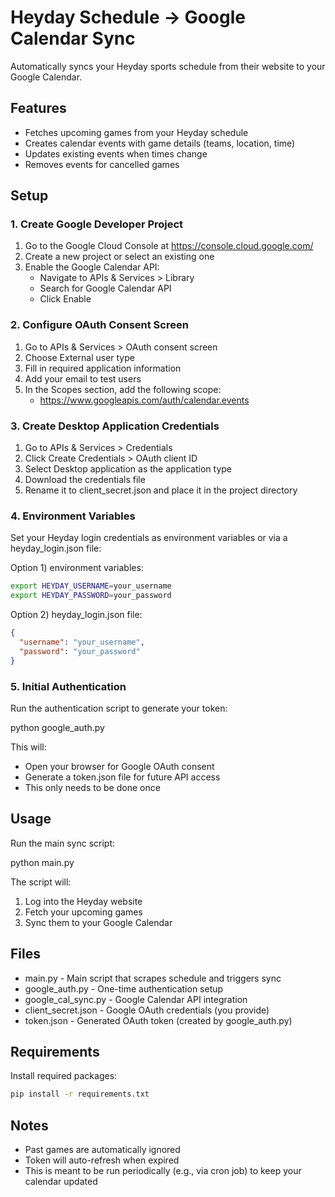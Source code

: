# Heyday Schedule -> Google Calendar Sync

Automatically syncs your Heyday sports schedule from their website to your Google Calendar.

## Features

- Fetches upcoming games from your Heyday schedule
- Creates calendar events with game details (teams, location, time)
- Updates existing events when times change
- Removes events for cancelled games

## Setup

### 1. Create Google Developer Project

1. Go to the Google Cloud Console at https://console.cloud.google.com/
2. Create a new project or select an existing one
3. Enable the Google Calendar API:
   - Navigate to APIs & Services > Library
   - Search for Google Calendar API
   - Click Enable

### 2. Configure OAuth Consent Screen

1. Go to APIs & Services > OAuth consent screen
2. Choose External user type
3. Fill in required application information
4. Add your email to test users
5. In the Scopes section, add the following scope:
   - https://www.googleapis.com/auth/calendar.events

### 3. Create Desktop Application Credentials

1. Go to APIs & Services > Credentials
2. Click Create Credentials > OAuth client ID
3. Select Desktop application as the application type
4. Download the credentials file
5. Rename it to client_secret.json and place it in the project directory

### 4. Environment Variables

Set your Heyday login credentials as environment variables or via a heyday_login.json file:

Option 1) environment variables:
```bash
export HEYDAY_USERNAME=your_username
export HEYDAY_PASSWORD=your_password
```

Option 2) heyday_login.json file:
```json
{
  "username": "your_username",
  "password": "your_password"
}
```

### 5. Initial Authentication

Run the authentication script to generate your token:

python google_auth.py

This will:
- Open your browser for Google OAuth consent
- Generate a token.json file for future API access
- This only needs to be done once

## Usage

Run the main sync script:

python main.py

The script will:
1. Log into the Heyday website
2. Fetch your upcoming games
3. Sync them to your Google Calendar

## Files

- main.py - Main script that scrapes schedule and triggers sync
- google_auth.py - One-time authentication setup
- google_cal_sync.py - Google Calendar API integration
- client_secret.json - Google OAuth credentials (you provide)
- token.json - Generated OAuth token (created by google_auth.py)

## Requirements

Install required packages:

```bash
pip install -r requirements.txt
```

## Notes

- Past games are automatically ignored
- Token will auto-refresh when expired
- This is meant to be run periodically (e.g., via cron job) to keep your calendar updated